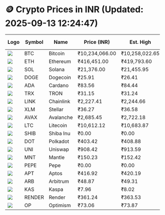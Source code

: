 # 🪙 Crypto Prices in INR (Updated: 2025-09-13 12:24:47)

| Logo | Symbol | Name       | Price (INR) | Est. High | Est. Low | Gross Profit | Fees | Net Profit | ROI % |
|------|--------|------------|-------------|-----------|----------|---------------|------|-------------|--------|
| ![](https://coin-images.coingecko.com/coins/images/1/large/bitcoin.png?1696501400) | BTC    | Bitcoin    | ₹10,234,066.00 | ₹10,258,022.65 | ₹10,210,109.35 | ₹469.27 | ₹200.00 | ₹269.27 | 0.27% |
| ![](https://coin-images.coingecko.com/coins/images/279/large/ethereum.png?1696501628) | ETH    | Ethereum   | ₹416,451.00 | ₹419,793.60 | ₹413,108.40 | ₹1,618.27 | ₹200.00 | ₹1,418.27 | 1.42% |
| ![](https://coin-images.coingecko.com/coins/images/4128/large/solana.png?1718769756) | SOL    | Solana     | ₹21,376.00 | ₹21,455.95 | ₹21,296.05 | ₹750.84 | ₹200.00 | ₹550.84 | 0.55% |
| ![](https://coin-images.coingecko.com/coins/images/5/large/dogecoin.png?1696501409) | DOGE   | Dogecoin   | ₹25.91 | ₹26.41 | ₹25.41 | ₹3,955.52 | ₹200.00 | ₹3,755.52 | 3.76% |
| ![](https://coin-images.coingecko.com/coins/images/975/large/cardano.png?1696502090) | ADA    | Cardano    | ₹83.56 | ₹84.44 | ₹82.68 | ₹2,126.24 | ₹200.00 | ₹1,926.24 | 1.93% |
| ![](https://coin-images.coingecko.com/coins/images/1094/large/tron-logo.png?1696502193) | TRX    | TRON       | ₹31.15 | ₹31.24 | ₹31.06 | ₹598.90 | ₹200.00 | ₹398.90 | 0.40% |
| ![](https://coin-images.coingecko.com/coins/images/877/large/chainlink-new-logo.png?1696502009) | LINK   | Chainlink  | ₹2,227.41 | ₹2,244.66 | ₹2,210.16 | ₹1,561.11 | ₹200.00 | ₹1,361.11 | 1.36% |
| ![](https://coin-images.coingecko.com/coins/images/100/large/fmpFRHHQ_400x400.jpg?1735231350) | XLM    | Stellar    | ₹36.27 | ₹36.58 | ₹35.96 | ₹1,718.53 | ₹200.00 | ₹1,518.53 | 1.52% |
| ![](https://coin-images.coingecko.com/coins/images/12559/large/Avalanche_Circle_RedWhite_Trans.png?1696512369) | AVAX   | Avalanche  | ₹2,685.45 | ₹2,722.18 | ₹2,648.72 | ₹2,773.68 | ₹200.00 | ₹2,573.68 | 2.57% |
| ![](https://coin-images.coingecko.com/coins/images/2/large/litecoin.png?1696501400) | LTC    | Litecoin   | ₹10,612.12 | ₹10,683.87 | ₹10,540.38 | ₹1,361.34 | ₹200.00 | ₹1,161.34 | 1.16% |
| ![](https://coin-images.coingecko.com/coins/images/11939/large/shiba.png?1696511800) | SHIB   | Shiba Inu  | ₹0.00 | ₹0.00 | ₹0.00 | ₹3,230.22 | ₹200.00 | ₹3,030.22 | 3.03% |
| ![](https://coin-images.coingecko.com/coins/images/12171/large/polkadot.png?1696512008) | DOT    | Polkadot   | ₹403.42 | ₹408.88 | ₹397.96 | ₹2,746.29 | ₹200.00 | ₹2,546.29 | 2.55% |
| ![](https://coin-images.coingecko.com/coins/images/12504/large/uniswap-logo.png?1720676669) | UNI    | Uniswap    | ₹908.42 | ₹913.59 | ₹903.25 | ₹1,145.53 | ₹200.00 | ₹945.53 | 0.95% |
| ![](https://coin-images.coingecko.com/coins/images/30980/large/Mantle-Logo-mark.png?1739213200) | MNT    | Mantle     | ₹150.23 | ₹152.42 | ₹148.04 | ₹2,964.83 | ₹200.00 | ₹2,764.83 | 2.76% |
| ![](https://coin-images.coingecko.com/coins/images/29850/large/pepe-token.jpeg?1696528776) | PEPE   | Pepe       | ₹0.00 | ₹0.00 | ₹0.00 | ₹4,954.15 | ₹200.00 | ₹4,754.15 | 4.75% |
| ![](https://coin-images.coingecko.com/coins/images/26455/large/aptos_round.png?1696525528) | APT    | Aptos      | ₹416.92 | ₹420.19 | ₹413.65 | ₹1,582.51 | ₹200.00 | ₹1,382.51 | 1.38% |
| ![](https://coin-images.coingecko.com/coins/images/16547/large/arb.jpg?1721358242) | ARB    | Arbitrum   | ₹48.87 | ₹49.31 | ₹48.43 | ₹1,821.22 | ₹200.00 | ₹1,621.22 | 1.62% |
| ![](https://coin-images.coingecko.com/coins/images/25751/large/kaspa-icon-exchanges.png?1696524837) | KAS    | Kaspa      | ₹7.96 | ₹8.02 | ₹7.90 | ₹1,518.99 | ₹200.00 | ₹1,318.99 | 1.32% |
| ![](https://coin-images.coingecko.com/coins/images/11636/large/rndr.png?1696511529) | RENDER | Render     | ₹361.24 | ₹363.53 | ₹358.95 | ₹1,275.38 | ₹200.00 | ₹1,075.38 | 1.08% |
| ![](https://coin-images.coingecko.com/coins/images/25244/large/Optimism.png?1696524385) | OP     | Optimism   | ₹73.06 | ₹73.87 | ₹72.25 | ₹2,254.81 | ₹200.00 | ₹2,054.81 | 2.05% |
